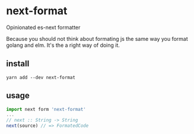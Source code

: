 # next-format
Opinionated es-next formatter

Because you should not think about formating js the same way you format golang and elm. It's the a right way of doing it.

## install

```
yarn add --dev next-format
```

## usage
``` javascript
import next form 'next-format'
...
// next :: String -> String
next(source) // => FormatedCode
```
